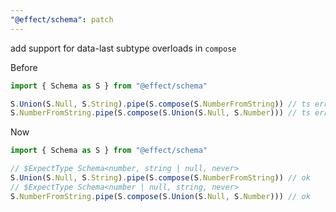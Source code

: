 ```yaml
---
"@effect/schema": patch
---
```


add support for data-last subtype overloads in `compose`

Before

```ts
import { Schema as S } from "@effect/schema"

S.Union(S.Null, S.String).pipe(S.compose(S.NumberFromString)) // ts error
S.NumberFromString.pipe(S.compose(S.Union(S.Null, S.Number))) // ts error
```

Now

```ts
import { Schema as S } from "@effect/schema"

// $ExpectType Schema<number, string | null, never>
S.Union(S.Null, S.String).pipe(S.compose(S.NumberFromString)) // ok
// $ExpectType Schema<number | null, string, never>
S.NumberFromString.pipe(S.compose(S.Union(S.Null, S.Number))) // ok
```

